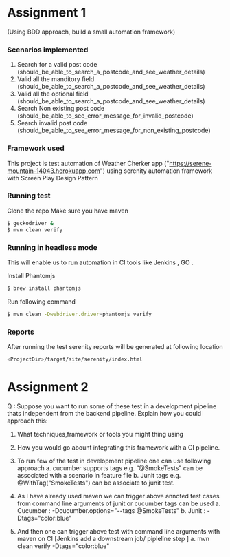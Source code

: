 # Assignment 1
(Using BDD approach, build a small automation framework)

### Scenarios implemented
1. Search for a valid post code (should_be_able_to_search_a_postcode_and_see_weather_details)
2. Valid all the manditory field (should_be_able_to_search_a_postcode_and_see_weather_details)
3. Valid all the optional field (should_be_able_to_search_a_postcode_and_see_weather_details)
4. Search Non existing post code (should_be_able_to_see_error_message_for_invalid_postcode)
5. Search invalid post code (should_be_able_to_see_error_message_for_non_existing_postcode)

### Framework used
This project is test automation of Weather Cherker app ("https://serene-mountain-14043.herokuapp.com") using serenity automation framework with Screen Play Design Pattern


### Running test
Clone the repo 
Make sure you have maven
```sh
$ geckodriver &
$ mvn clean verify
```

### Running in headless mode
This will enable us to run automation in CI tools like Jenkins , GO .

Install Phantomjs
```sh
$ brew install phantomjs
```

Run following command
```sh
$ mvn clean -Dwebdriver.driver=phantomjs verify
```

### Reports
After running the test serenity reports will be generated at following location
```sh
<ProjectDir>/target/site/serenity/index.html
```
# Assignment 2
Q : Suppose you want to run some of these test in a development pipeline thats independent from the backend pipeline. Explain how you could approach this:

  1. What techniques,framework or tools you might thing using
  2. How you would go abount integrating this framework with a CI pipeline.

1. To run few of the test in development pipeline one can use following approach
  a. cucumber supports tags e.g. “@SmokeTests" can be associated with a scenario in feature file
  b. Junit tags e.g. @WithTag("SmokeTests") can be associate to junit test.
2. As I have already used maven we can trigger above annoted test cases from command line arguments of junit or cucumber tags can be used
 a. Cucumber :  -Dcucumber.options="--tags @SmokeTests"
 b. Junit : -Dtags="color:blue"
3. And then one can trigger above test with command line arguments with maven on CI [Jenkins add a downstream job/ pipleline step ]
 a. mvn clean verify -Dtags="color:blue"
